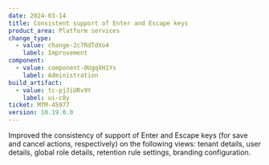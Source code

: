 ```yaml
---
date: 2024-03-14
title: Consistent support of Enter and Escape keys
product_area: Platform services
change_type:
  - value: change-2c7RdTdXo4
    label: Improvement
component:
  - value: component-0UgqXH1Ys
    label: Administration
build_artifact:
  - value: tc-pjJiURv9Y
    label: ui-c8y
ticket: MTM-45977
version: 10.19.0.0
---
```

Improved the consistency of support of Enter and Escape keys (for save and cancel actions, respectively) on the following views: tenant details, user details, global role details, retention rule settings, branding configuration.
